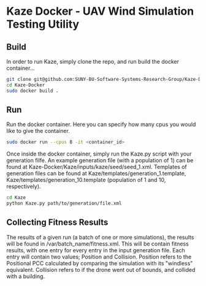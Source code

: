 # Kaze Docker - UAV Wind Simulation Testing Utility
## Build
In order to run Kaze, simply clone the repo, and run build the docker container...
```sh
git clone git@github.com:SUNY-BU-Software-Systems-Research-Group/Kaze-Docker.git
cd Kaze-Docker
sudo docker build .
```
## Run
Run the docker container. Here you can specify how many cpus you would like to give the container.
```sh
sudo docker run --cpus 8 -it <container_id>
```

Once inside the docker container, simply run the Kaze.py script with your generation filfe. An example generation file (with a population of 1) can be found at Kaze-Docker/Kaze/inputs/kaze/seed/seed_1.xml. Templates of generation files can be found at Kaze/templates/generation_1.template, Kaze/templates/generation_10.template (population of 1 and 10, respectively).
```sh
cd Kaze
python Kaze.py path/to/generation/file.xml
```

## Collecting Fitness Results
The results of a given run (a batch of one or more simulations), the results will be found in /var/batch_name/fitness.xml. This will be contain fitness results, with one entry for every entry in the input generation file. Each entry will contain two values; Position and Collision. Position refers to the Positional PCC calculated by comparing the simulation with its "windless" equivalent. Collision refers to if the drone went out of bounds, and collided with a building.
